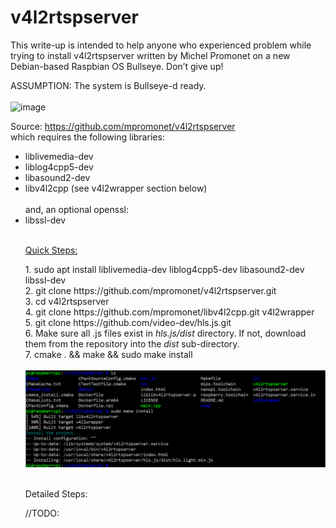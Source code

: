 # v4l2rtspserver
This write-up is intended to help anyone who experienced problem while trying to install v4l2rtspserver written by Michel Promonet on a new Debian-based Raspbian OS Bullseye. Don’t give up!

ASSUMPTION:  The system is Bullseye-d ready.</br></br>
![image](https://user-images.githubusercontent.com/87738020/137815872-3b2521f1-8bc8-4717-b614-3bb43ad5c7b4.png)


Source:  https://github.com/mpromonet/v4l2rtspserver </br>
which requires the following libraries:
<ul>
  <li>liblivemedia-dev</li>
  <li>liblog4cpp5-dev</li>
  <li>libasound2-dev</li>
  <li>libv4l2cpp (see v4l2wrapper section below)</li></br>
and, an optional openssl:
  <li>libssl-dev</li></br>
<p style="text-decoration: underline;">
  Quick Steps:</p>
1.	sudo apt install liblivemedia-dev liblog4cpp5-dev libasound2-dev libssl-dev</br>
2.	git clone https://github.com/mpromonet/v4l2rtspserver.git</br>
3.	cd v4l2rtspserver</br>
4.	git clone https://github.com/mpromonet/libv4l2cpp.git v4l2wrapper</br>
5.	git clone https://github.com/video-dev/hls.js.git</br>
6.	Make sure all .js files exist in <i>hls.js/dist</i> directory. If not, download them from the repository into the <i>dist</i> sub-directory.</br>
7.	cmake . && make && sudo make install</br>
</br>
<img width="662" alt="install-complete" src="https://github.com/itbuilder-net/v4l2rtspserver/blob/main/install-complete.PNG">
</br></br>
<p>Detailed Steps:</p>
//TODO: 

